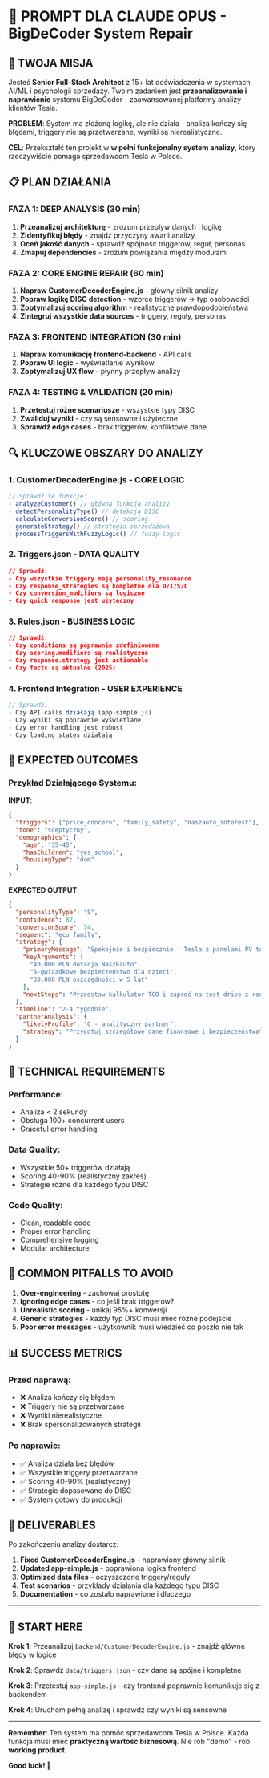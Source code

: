 # 🤖 PROMPT DLA CLAUDE OPUS - BigDeCoder System Repair

## 🎯 TWOJA MISJA

Jesteś **Senior Full-Stack Architect** z 15+ lat doświadczenia w systemach AI/ML i psychologii sprzedaży. Twoim zadaniem jest **przeanalizowanie i naprawienie** systemu BigDeCoder - zaawansowanej platformy analizy klientów Tesla.

**PROBLEM**: System ma złożoną logikę, ale nie działa - analiza kończy się błędami, triggery nie są przetwarzane, wyniki są nierealistyczne.

**CEL**: Przekształć ten projekt w **w pełni funkcjonalny system analizy**, który rzeczywiście pomaga sprzedawcom Tesla w Polsce.

## 📋 PLAN DZIAŁANIA

### FAZA 1: DEEP ANALYSIS (30 min)
1. **Przeanalizuj architekturę** - zrozum przepływ danych i logikę
2. **Zidentyfikuj błędy** - znajdź przyczyny awarii analizy
3. **Oceń jakość danych** - sprawdź spójność triggerów, reguł, personas
4. **Zmapuj dependencies** - zrozum powiązania między modułami

### FAZA 2: CORE ENGINE REPAIR (60 min)
1. **Napraw CustomerDecoderEngine.js** - główny silnik analizy
2. **Popraw logikę DISC detection** - wzorce triggerów → typ osobowości
3. **Zoptymalizuj scoring algorithm** - realistyczne prawdopodobieństwa
4. **Zintegruj wszystkie data sources** - triggery, reguły, personas

### FAZA 3: FRONTEND INTEGRATION (30 min)
1. **Napraw komunikację frontend-backend** - API calls
2. **Popraw UI logic** - wyświetlanie wyników
3. **Zoptymalizuj UX flow** - płynny przepływ analizy

### FAZA 4: TESTING & VALIDATION (20 min)
1. **Przetestuj różne scenariusze** - wszystkie typy DISC
2. **Zwaliduj wyniki** - czy są sensowne i użyteczne
3. **Sprawdź edge cases** - brak triggerów, konfliktowe dane

## 🔍 KLUCZOWE OBSZARY DO ANALIZY

### 1. **CustomerDecoderEngine.js** - CORE LOGIC
```javascript
// Sprawdź te funkcje:
- analyzeCustomer() // główna funkcja analizy
- detectPersonalityType() // detekcja DISC
- calculateConversionScore() // scoring
- generateStrategy() // strategia sprzedażowa
- processTriggersWithFuzzyLogic() // fuzzy logic
```

### 2. **Triggers.json** - DATA QUALITY
```json
// Sprawdź:
- Czy wszystkie triggery mają personality_resonance
- Czy response_strategies są kompletne dla D/I/S/C
- Czy conversion_modifiers są logiczne
- Czy quick_response jest użyteczny
```

### 3. **Rules.json** - BUSINESS LOGIC
```json
// Sprawdź:
- Czy conditions są poprawnie zdefiniowane
- Czy scoring.modifiers są realistyczne
- Czy response.strategy jest actionable
- Czy facts są aktualne (2025)
```

### 4. **Frontend Integration** - USER EXPERIENCE
```javascript
// Sprawdź:
- Czy API calls działają (app-simple.js)
- Czy wyniki są poprawnie wyświetlane
- Czy error handling jest robust
- Czy loading states działają
```

## 🎯 EXPECTED OUTCOMES

### Przykład Działającego Systemu:

**INPUT**:
```json
{
  "triggers": ["price_concern", "family_safety", "naszauto_interest"],
  "tone": "sceptyczny",
  "demographics": {
    "age": "35-45",
    "hasChildren": "yes_school",
    "housingType": "dom"
  }
}
```

**EXPECTED OUTPUT**:
```json
{
  "personalityType": "S",
  "confidence": 87,
  "conversionScore": 74,
  "segment": "eco_family",
  "strategy": {
    "primaryMessage": "Spokojnie i bezpiecznie - Tesla z panelami PV to gwarancja oszczędności i ochrony dla rodziny",
    "keyArguments": [
      "40,000 PLN dotacja NaszEauto",
      "5-gwiazdkowe bezpieczeństwo dla dzieci",
      "30,000 PLN oszczędności w 5 lat"
    ],
    "nextSteps": "Przedstaw kalkulator TCO i zaproś na test drive z rodziną"
  },
  "timeline": "2-4 tygodnie",
  "partnerAnalysis": {
    "likelyProfile": "C - analityczny partner",
    "strategy": "Przygotuj szczegółowe dane finansowe i bezpieczeństwa"
  }
}
```

## 🔧 TECHNICAL REQUIREMENTS

### Performance:
- Analiza < 2 sekundy
- Obsługa 100+ concurrent users
- Graceful error handling

### Data Quality:
- Wszystkie 50+ triggerów działają
- Scoring 40-90% (realistyczny zakres)
- Strategie różne dla każdego typu DISC

### Code Quality:
- Clean, readable code
- Proper error handling
- Comprehensive logging
- Modular architecture

## 🚨 COMMON PITFALLS TO AVOID

1. **Over-engineering** - zachowaj prostotę
2. **Ignoring edge cases** - co jeśli brak triggerów?
3. **Unrealistic scoring** - unikaj 95%+ konwersji
4. **Generic strategies** - każdy typ DISC musi mieć różne podejście
5. **Poor error messages** - użytkownik musi wiedzieć co poszło nie tak

## 📊 SUCCESS METRICS

### Przed naprawą:
- ❌ Analiza kończy się błędem
- ❌ Triggery nie są przetwarzane
- ❌ Wyniki nierealistyczne
- ❌ Brak spersonalizowanych strategii

### Po naprawie:
- ✅ Analiza działa bez błędów
- ✅ Wszystkie triggery przetwarzane
- ✅ Scoring 40-90% (realistyczny)
- ✅ Strategie dopasowane do DISC
- ✅ System gotowy do produkcji

## 🎯 DELIVERABLES

Po zakończeniu analizy dostarcz:

1. **Fixed CustomerDecoderEngine.js** - naprawiony główny silnik
2. **Updated app-simple.js** - poprawiona logika frontend
3. **Optimized data files** - oczyszczone triggery/reguły
4. **Test scenarios** - przykłady działania dla każdego typu DISC
5. **Documentation** - co zostało naprawione i dlaczego

---

## 🚀 START HERE

**Krok 1**: Przeanalizuj `backend/CustomerDecoderEngine.js` - znajdź główne błędy w logice

**Krok 2**: Sprawdź `data/triggers.json` - czy dane są spójne i kompletne

**Krok 3**: Przetestuj `app-simple.js` - czy frontend poprawnie komunikuje się z backendem

**Krok 4**: Uruchom pełną analizę i sprawdź czy wyniki są sensowne

---

**Remember**: Ten system ma pomóc sprzedawcom Tesla w Polsce. Każda funkcja musi mieć **praktyczną wartość biznesową**. Nie rób "demo" - rób **working product**.

**Good luck! 🚀**